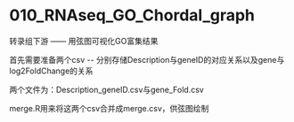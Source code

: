 # 010_RNAseq_GO_Chordal_graph
转录组下游 —— 用弦图可视化GO富集结果

首先需要准备两个csv -- 分别存储Description与geneID的对应关系以及gene与log2FoldChange的关系

两个文件为：Description_geneID.csv与gene_Fold.csv

merge.R用来将这两个csv合并成merge.csv，供弦图绘制
